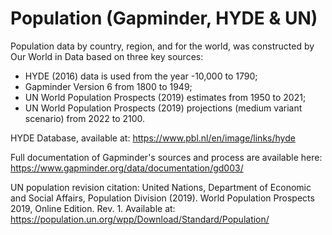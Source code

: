 # Population (Gapminder, HYDE & UN)

Population data by country, region, and for the world, was constructed by Our World in Data based on three key sources:

- HYDE (2016) data is used from the year -10,000 to 1790;
- Gapminder Version 6 from 1800 to 1949;
- UN World Population Prospects (2019) estimates from 1950 to 2021; 
- UN World Population Prospects (2019) projections (medium variant scenario) from 2022 to 2100.

HYDE Database, available at: https://www.pbl.nl/en/image/links/hyde

Full documentation of Gapminder's sources and process are available here: https://www.gapminder.org/data/documentation/gd003/

UN population revision citation:
United Nations, Department of Economic and Social Affairs, Population Division (2019). World Population Prospects 2019, Online Edition. Rev. 1. Available at: https://population.un.org/wpp/Download/Standard/Population/